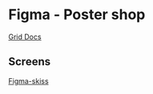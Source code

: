 # Figma - Poster shop

[Grid Docs](https://css-tricks.com/snippets/css/complete-guide-grid/)


## Screens

[Figma-skiss](https://www.figma.com/design/ApkqGdPVOlTaKVX6r12bGv/Poster-Shop?node-id=0-1&t=z9UfUacDEaOYwPWV-1)
